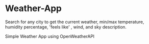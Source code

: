 # Weather-App

Search for any city to get the current weather, min/max temperature, humidity percentage, 'feels like' , wind, and sky description.

Simple Weather App using OpenWeatherAPI
